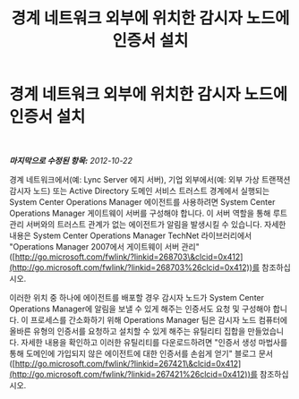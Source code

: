 ﻿---
title: 경계 네트워크 외부에 위치한 감시자 노드에 인증서 설치
TOCTitle: 경계 네트워크 외부에 위치한 감시자 노드에 인증서 설치
ms:assetid: 825c9c02-1951-4d7a-a25e-a313a85333f8
ms:mtpsurl: https://technet.microsoft.com/ko-kr/library/JJ688113(v=OCS.15)
ms:contentKeyID: 49885846
ms.date: 08/10/2015
mtps_version: v=OCS.15
ms.translationtype: HT
---

# 경계 네트워크 외부에 위치한 감시자 노드에 인증서 설치

 

_**마지막으로 수정된 항목:** 2012-10-22_

경계 네트워크에서(예: Lync Server 에지 서버), 기업 외부에서(예: 외부 가상 트랜잭션 감시자 노드) 또는 Active Directory 도메인 서비스 트러스트 경계에서 실행되는 System Center Operations Manager 에이전트를 사용하려면 System Center Operations Manager 게이트웨이 서버를 구성해야 합니다. 이 서버 역할을 통해 루트 관리 서버와의 트러스트 관계가 없는 에이전트가 알림을 발생시킬 수 있습니다. 자세한 내용은 System Center Operations Manager TechNet 라이브러리에서 "Operations Manager 2007에서 게이트웨이 서버 관리"([http://go.microsoft.com/fwlink/?linkid=268703\&clcid=0x412](http://go.microsoft.com/fwlink/?linkid=268703%26clcid=0x412))를 참조하십시오.

이러한 위치 중 하나에 에이전트를 배포할 경우 감시자 노드가 System Center Operations Manager에 알림을 보낼 수 있게 해주는 인증서도 요청 및 구성해야 합니다. 이 프로세스를 간소화하기 위해 Operations Manager 팀은 감시자 노드 컴퓨터에 올바른 유형의 인증서를 요청하고 설치할 수 있게 해주는 유틸리티 집합을 만들었습니다. 자세한 내용을 확인하고 이러한 유틸리티를 다운로드하려면 "인증서 생성 마법사를 통해 도메인에 가입되지 않은 에이전트에 대한 인증서를 손쉽게 얻기" 블로그 문서([http://go.microsoft.com/fwlink/?linkid=267421\&clcid=0x412](http://go.microsoft.com/fwlink/?linkid=267421%26clcid=0x412))를 참조하십시오.

